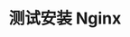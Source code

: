 ---
title: 测试安装 Nginx
keywords: Kubesphere, Kubesphere learn
description: Kubesphere

video: 
  videoUrl: https://kubesphere-community.pek3b.qingstor.com/%E4%BA%91%E5%8E%9F%E7%94%9F%E5%AE%9E%E6%88%98/04%E3%80%81%E4%BA%91%E5%B9%B3%E5%8F%B0-%E6%B5%8B%E8%AF%95%E5%AE%89%E8%A3%85nginx%E5%B9%B6%E8%AE%BF%E9%97%AE.mp4

---